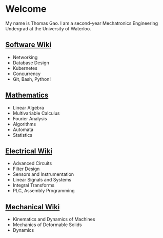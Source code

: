 # Welcome

My name is Thomas Gao. I am a second-year Mechatronics Engineering Undergrad at the University of Waterloo.

## [Software Wiki](/content/software)

- Networking
- Database Design
- Kubernetes
- Concurrency
- Git, Bash, Python!

## [Mathematics](/content/math)

- Linear Algebra
- Multivariable Calculus
- Fourier Analysis
- Algorithms
- Automata
- Statistics

## [Electrical Wiki](/content/electrical)

- Advanced Circuits
- Filter Design
- Sensors and Instrumentation
- Linear Signals and Systems
- Integral Transforms
- PLC, Assembly Programming

## [Mechanical Wiki](/content/mech)

- Kinematics and Dynamics of Machines
- Mechanics of Deformable Solids
- Dynamics
